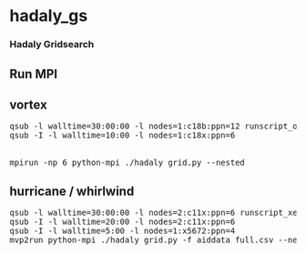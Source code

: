# hadaly_gs

### Hadaly Gridsearch 

## Run MPI

## vortex
<pre>
qsub -l walltime=30:00:00 -l nodes=1:c18b:ppn=12 runscript_opt
qsub -I -l walltime=10:00 -l nodes=1:c18x:ppn=6


mpirun -np 6 python-mpi ./hadaly_grid.py --nested
</pre>

## hurricane / whirlwind
<pre>
qsub -l walltime=30:00:00 -l nodes=2:c11x:ppn=6 runscript_xeon
qsub -I -l walltime=20:00 -l nodes=2:c11x:ppn=6
qsub -I -l walltime=5:00 -l nodes=1:x5672:ppn=4
mvp2run python-mpi ./hadaly_grid.py -f aiddata_full.csv --nested
</pre>
